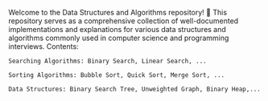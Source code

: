 Welcome to the Data Structures and Algorithms repository! 🚀 This repository serves as a comprehensive collection of well-documented implementations and explanations for various data structures and algorithms commonly used in computer science and programming interviews.
Contents:

    Searching Algorithms: Binary Search, Linear Search, ...

    Sorting Algorithms: Bubble Sort, Quick Sort, Merge Sort, ...

    Data Structures: Binary Search Tree, Unweighted Graph, Binary Heap,...

